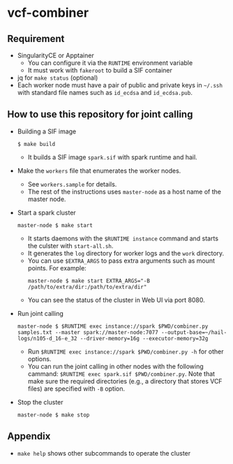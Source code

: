 # vcf-combiner

## Requirement
- SingularityCE or Apptainer
  - You can configure it via the `RUNTIME` environment variable
  - It must work with `fakeroot` to build a SIF container
- jq for `make status` (optional)
- Each worker node must have a pair of public and private keys in `~/.ssh` with standard file names such as `id_ecdsa` and `id_ecdsa.pub`.

## How to use this repository for joint calling

- Building a SIF image
  ```console
  $ make build
  ```
  - It builds a SIF image `spark.sif` with spark runtime and hail.

- Make the `workers` file that enumerates the worker nodes.
  - See `workers.sample` for details.
  - The rest of the instructions uses `master-node` as a host name of the master node.

- Start a spark cluster
  ```console
  master-node $ make start
  ```
  - It starts daemons with the `$RUNTIME instance` command and starts the culster with `start-all.sh`.
  - It generates the `log` directory for worker logs and the `work` directory.
  - You can use `$EXTRA_ARGS` to pass extra arguments such as mount points. For example:
    ```console
    master-node $ make start EXTRA_ARGS="-B /path/to/extra/dir:/path/to/extra/dir"
    ```
  - You can see the status of the cluster in Web UI via port 8080.

- Run joint calling
  ```console
  master-node $ $RUNTIME exec instance://spark $PWD/combiner.py samples.txt --master spark://master-node:7077 --output-base=~/hail-logs/n105-d_16-e_32 --driver-memory=16g --executor-memory=32g
  ```
  - Run `$RUNTIME exec instance://spark $PWD/combiner.py -h` for other options.
  - You can run the joint calling in other nodes with the following cammand: `$RUNTIME exec spark.sif $PWD/combiner.py`. Note that make sure the required directories (e.g., a directory that stores VCF files) are specified with `-B` option. 

- Stop the cluster
  ```console
  master-node $ make stop
  ```

## Appendix
- `make help` shows other subcommands to operate the cluster


